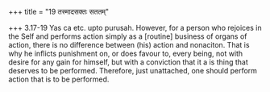+++
title = "19 तस्मादसक्तः सततम्"

+++
3.17-19 Yas ca etc. upto purusah. However, for a person who rejoices in
the Self and performs action simply as a \[routine\] business of organs
of action, there is no difference between (his) action and nonaciton.
That is why he inflicts punishment on, or does favour to, every being,
not with desire for any gain for himself, but with a conviction that it
a is thing that deserves to be performed. Therefore, just unattached,
one should perform action that is to be performed.
